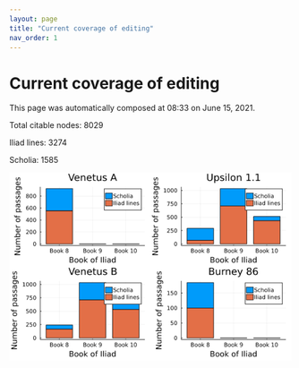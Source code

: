 ```yaml
---
layout: page
title: "Current coverage of editing"
nav_order: 1
---
```



# Current coverage of editing

This page was automatically composed at 08:33 on June 15, 2021.

Total citable nodes: 8029

Iliad lines: 3274

Scholia: 1585

![Summary of coverage](./coverage.png)